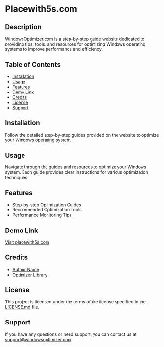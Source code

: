 # Placewith5s.com

## Description

WindowsOptimizer.com is a step-by-step guide website dedicated to providing tips, tools, and resources for optimizing Windows operating systems to improve performance and efficiency.

## Table of Contents

- [Installation](#installation)
- [Usage](#usage)
- [Features](#features)
- [Demo Link](#demo-link)
- [Credits](#credits)
- [License](#license)
- [Support](#support)

## Installation

Follow the detailed step-by-step guides provided on the website to optimize your Windows operating system.

## Usage

Navigate through the guides and resources to optimize your Windows system. Each guide provides clear instructions for various optimization techniques.

## Features

- Step-by-step Optimization Guides
- Recommended Optimization Tools
- Performance Monitoring Tips

## Demo Link

[Visit placewith5s.com](https://placewith5s.com)

## Credits

- [Author Name](https://github.com/placewith5s)
- [Optimizer Library](https://github.com/optimizer-library)

## License

This project is licensed under the terms of the license specified in the [LICENSE.md](LICENSE.md) file.


## Support

If you have any questions or need support, you can contact us at [support@windowsoptimizer.com](mailto:support@windowsoptimizer.com).

